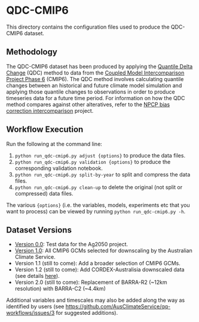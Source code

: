 # QDC-CMIP6

This directory contains the configuration files used to produce the QDC-CMIP6 dataset.

## Methodology

The QDC-CMIP6 dataset has been produced by applying the
[Quantile Delta Change](https://github.com/AusClimateService/qqscale/blob/master/docs/method_qdc.md) (QDC) method
to data from the [Coupled Model Intercomparison Project Phase 6](https://pcmdi.llnl.gov/CMIP6/) (CMIP6).
The QDC method involves calculating quantile changes between an historical and future climate model simulation
and applying those quantile changes to observations in order to produce timeseries data for a future time period.
For information on how the QDC method compares against other alteratives,
refer to the [NPCP bias correction intercomparison](https://github.com/AusClimateService/npcp) project.

## Workflow Execution

Run the following at the command line:

1. `python run_qdc-cmip6.py adjust {options}` to produce the data files.  
1. `python run_qdc-cmip6.py validation {options}` to produce the corresponding validation notebook.  
1. `python run_qdc-cmip6.py split-by-year` to split and compress the data files.  
1. `python run_qdc-cmip6.py clean-up` to delete the original (not split or compressed) data files. 

The various `{options}` (i.e. the variables, models, experiments etc that you want to process)
can be viewed by running `python run_qdc-cmip6.py -h`.

## Dataset Versions

- [Version 0.0](specs_qdc-cmip6_v0.md): Test data for the Ag2050 project.
- [Version 1.0](specs_qdc-cmip6_v1.md): All CMIP6 GCMs selected for downscaling by the Australian Climate Service.
- Version 1.1 (still to come): Add a broader selection of CMIP6 GCMs.
- Version 1.2 (still to come): Add CORDEX-Australisia downscaled data (see details [here](https://opus.nci.org.au/display/CMIP/CMIP6-CORDEX+datasets)). 
- Version 2.0 (still to come): Replacement of BARRA-R2 (~12km resolution) with BARRA-C2 (~4.4km)

Additional variables and timescales may also be added along the way as identified by users
(see https://github.com/AusClimateService/qq-workflows/issues/3 for suggested additions).

